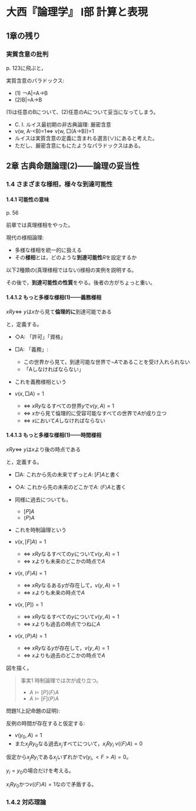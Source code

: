 # 大西『論理学』 I部 計算と表現

## 1章の残り

### 実質含意の批判

p. 123に飛ぶと，

実質含意のパラドックス:

- (1) ￢A|=A→B
- (2)B|=A→B

(1)は任意のBについて、(2)任意のAについて妥当になってしまう。

- C. I. ルイス最初期の非古典論理: 厳密含意
- v(w, A-<B)=1⇔ v(w, □(A→B))=1
- ルイスは実質含意の定義に含まれる選言(∨)にあると考えた。
- ただし、厳密含意にもにたようなパラドックスはある。

## 2章 古典命題論理(2)――論理の妥当性

### 1.4 さまざまな様相，様々な到達可能性

#### 1.4.1 可能性の意味

p. 56

前章では真理様相をやった。

現代の様相論理:

- 多様な様相を統一的に扱える
- その**様相**とは，どのような**到達可能性**$R$を設定するか

以下2種類の(真理様相ではない)様相の実例を説明する。

その後で，**到達可能性の性質**をやる。後者の方がちょっと重い。

#### 1.4.1.2 もっと多様な様相(1)——義務様相

$xRy\Leftrightarrow$ $y$は$x$から見て**倫理的に**到達可能である

と，定義する。

- ◇A: 「許可」「資格」
- □A: 「義務」:
  - この世界から見て，到達可能な世界で$\neg{}A$であることを受け入れられない
  - 「Aしなければならない」
- これを義務様相という

- $v(x,□A)=1$
  - $\Leftrightarrow$ $xRy$なるすべての世界$y$で$v(y,A)=1$
  - $\Leftrightarrow$ $x$から見て倫理的に受容可能なすべての世界で$A$が成り立つ
  - $\Leftrightarrow$ $x$において$A$しなければならない

#### 1.4.1.3 もっと多様な様相(1)——時間様相

$xRy\Leftrightarrow$ $y$は$x$より後の時点である

と，定義する。

- □A: これから先の未来でずっと$A$: $\left[F\right]A$と書く
- ◇A: これから先の未来のどこかで$A$: $\left<F\right>A$と書く
- 同様に過去についても，
  - $\left[P\right]A$
  - $\left<P\right>A$
- これを時制論理という

- $v(x,\left[F\right]A)=1$
  - $\Leftrightarrow$ $xRy$なるすべての$y$について$v(y,A)=1$
  - $\Leftrightarrow$ $x$よりも未来のどこかの時点で$A$
- $v(x,\left<F\right>A)=1$
  - $\Leftrightarrow$ $xRy$なるある$y$が存在して，$v(y,A)=1$
  - $\Leftrightarrow$ $x$よりも未来の時点で$A$
- $v(x,\left[P\right])=1$
  - $\Leftrightarrow$ $xRy$なるすべての$y$について$v(y,A)=1$
  - $\Leftrightarrow$ $x$よりも過去の時点でつねに$A$
- $v(x,\left<P\right>A)=1$
  - $\Leftrightarrow$ $xRy$なる$y$が存在して，$v(y,A)=1$
  - $\Leftrightarrow$ $x$よりも過去のどこかの時点で$A$

図を描く。

> 事実1 時制論理では次が成り立つ。
>
> - $A\vDash\left[P\right]\left<F\right>A$
> - $A\vDash\left[F\right]\left<P\right>A$

問題1(上記命題の証明):

反例の時間が存在すると仮定する:

- $v(y_0,A)=1$
- また$x_jRy_0$なる過去$x_j$すべてについて，$x_iRy_i$ $v(\left<F\right>A)=0$

仮定から$x_jRy_i$である$x_j$いずれかで$v(y_i,<F>A)=0$。

$y_i=y_0$の場合だけを考える。

$x_iRy_0$かつ$v(\left<F\right>A)=1$なので矛盾する。

### 1.4.2 対応理論
